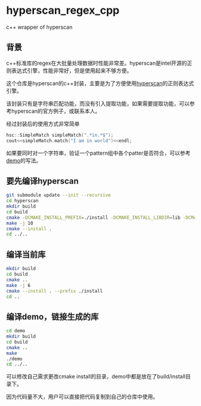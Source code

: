 # hyperscan_regex_cpp
c++ wrapper of hyperscan

## 背景
c++标准库的regex在大批量处理数据时性能非常差。hyperscan是intel开源的正则表达式引擎，性能非常好，但是使用起来不够方便。

这个仓库是hyperscan的c++封装，主要是为了方便使用[hyperscan](https://github.com/intel/hyperscan)的正则表达式引擎。

该封装只有是字符串匹配功能，而没有引入提取功能，如果需要提取功能，可以参考hyperscan的官方例子，或联系本人。

经过封装后的使用方式非常简单
```c++
hsc::SimpleMatch simpleMatch(".*in.*$");
cout<<simpleMatch.match("I am in world")<<endl;
```

如果要同时对一个字符串，验证一个pattern组中各个patter是否符合，可以参考[demo](demo/demo.cpp)的写法。

## 要先编译hyperscan
```bash
git submodule update --init --recursive
cd hyperscan
mkdir build
cd build
cmake -DCMAKE_INSTALL_PREFIX=./install -DCMAKE_INSTALL_LIBDIR=lib -DCMAKE_CXX_FLAGS='-fPIE' -DCMAKE_EXPORT_COMPILE_COMMANDS=ON  ..
make -j 10
cmake --install .
cd ../..
```

## 编译当前库
```bash
mkdir build
cd build
cmake ..
make -j 6
cmake --install . --prefix ./install
cd ..
```


## 编译demo，链接生成的库
```bash
cd demo
mkdir build
cd build
cmake ..
make
./demo
cd ../..
```

可以修改自己需求更改cmake install的目录，demo中都是放在了build/install目录下。

因为代码量不大，用户可以直接把代码复制到自己的仓库中使用。